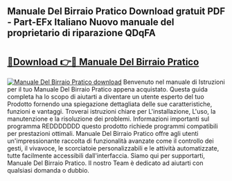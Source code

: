 ## Manuale Del Birraio Pratico Download gratuit PDF - Part-EFx Italiano Nuovo manuale del proprietario di riparazione QDqFA

# <h2><a href="http://df9m5e.blite.top/?on=Manuale+Del+Birraio+Pratico">🔗Download 👉🔴 Manuale Del Birraio Pratico</a></h2>

[![Manuale Del Birraio Pratico download](https://i.imgur.com/lujVjoI.png)](http://df9m5e.blite.top/?on=Manuale+Del+Birraio+Pratico)
Benvenuto nel manuale di Istruzioni per il tuo Manuale Del Birraio Pratico appena acquistato. Questa guida completa ha lo scopo di aiutarti a diventare un utente esperto del tuo Prodotto fornendo una spiegazione dettagliata delle sue caratteristiche, funzioni e vantaggi. Troverai istruzioni chiare per L'installazione, L'uso, la manutenzione e la risoluzione dei problemi. Informazioni importanti sul programma REDDDDDDD questo prodotto richiede programmi compatibili per prestazioni ottimali. Manuale Del Birraio Pratico offre agli utenti un'impressionante raccolta di funzionalità avanzate come il controllo dei gesti, il vivavoce, le scorciatoie personalizzabili e le attività automatizzate, tutte facilmente accessibili dall'interfaccia. Siamo qui per supportarti, Manuale Del Birraio Pratico. Il nostro Team è dedicato ad aiutarti con qualsiasi domanda o dubbio.
